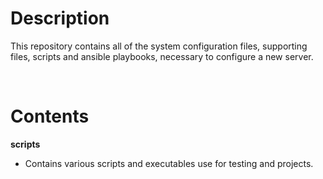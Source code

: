 # Description
This repository contains all of the system configuration files, supporting files, scripts and ansible playbooks, necessary to configure a new server.

&nbsp;  

# Contents
**scripts**  
- Contains various scripts and executables use for testing and projects.
